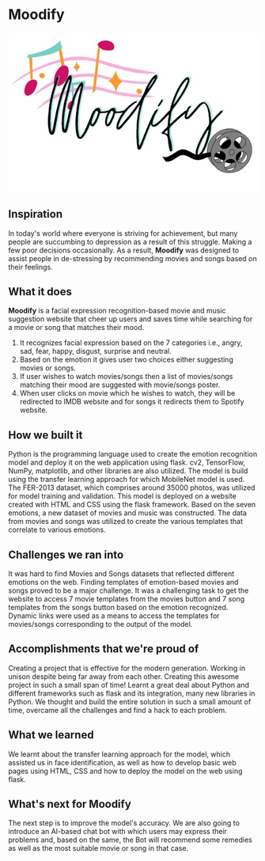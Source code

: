 # Moodify 	
![image](https://github.com/Atharva-D/Assignment-Submission/blob/main/Moodify_Thumbnail.jpeg)
## Inspiration
In today's world where everyone is striving for achievement, but many people are succumbing to depression as a result of this struggle. Making a few poor decisions occasionally. As a result, **Moodify** was designed to assist people in de-stressing by recommending movies and songs based on their feelings.
## What it does
**Moodify** is a facial expression recognition-based movie and music suggestion website that cheer up users and saves time while searching for a movie or song that matches their mood.
1. It recognizes facial expression based on the 7 categories i.e., angry, sad, fear, happy, disgust, surprise and neutral.
2. Based on the emotion it gives user two choices  either suggesting movies or songs.
3. If user wishes to watch movies/songs then a list of movies/songs matching their mood are suggested with movie/songs poster.
4. When user clicks on movie which he wishes to watch, they will be redirected to IMDB website and for songs it redirects them to Spotify website.
## How we built it
Python is the programming language used to create the emotion recognition model and deploy it on the web application using flask. cv2, TensorFlow, NumPy, matplotlib, and other libraries are also utilized. The model is build using the transfer learning approach for which MobileNet model is used. The FER-2013 dataset, which comprises around 35000 photos, was utilized for model training and validation. This model is deployed on a website created with HTML and CSS using the flask framework. Based on the seven emotions, a new dataset of movies and music was constructed. The data from movies and songs was utilized to create the various templates that correlate to various emotions. 
## Challenges we ran into
It was hard to find Movies and Songs datasets that reflected different emotions on the web. Finding templates of emotion-based movies and songs proved to be a major challenge. It was a challenging task to get the website to access 7 movie templates from the movies button and 7 song templates from the songs button based on the emotion recognized. Dynamic links were used as a means to access the templates for movies/songs corresponding to the output of the model.
## Accomplishments that we're proud of
Creating a project that is effective for the modern generation. Working in unison despite being far away from each other. Creating this awesome project in such a small span of time! Learnt a great deal about Python and different frameworks such as flask and its integration, many new libraries in Python. We thought and build the entire solution in such a small amount of time, overcame all the challenges and find a hack to each problem.
## What we learned
We learnt about the transfer learning approach for the model, which assisted us in face identification, as well as how to develop basic web pages using HTML, CSS and how to deploy the model on the web using flask.
## What's next for **Moodify**
The next step is to improve the model's accuracy. We are also going to introduce an AI-based chat bot with which users may express their problems and, based on the same, the Bot will recommend some remedies as well as the most suitable movie or song in that case.
